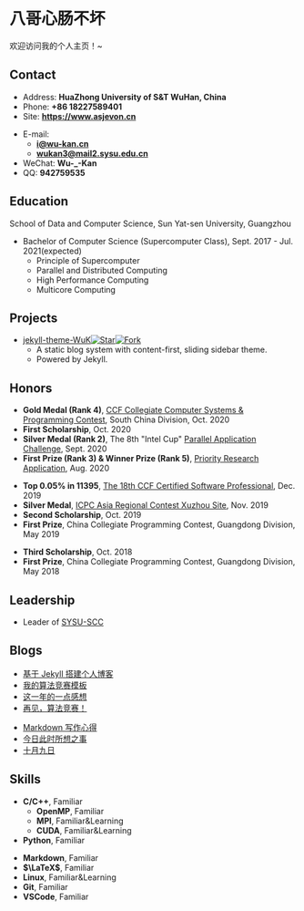 # 八哥心肠不坏

欢迎访问我的个人主页！\~

<!-- .slide -->

## Contact

- Address: **HuaZhong University of S&T WuHan, China**
- Phone: **+86 18227589401**
- Site: **<https://www.asjevon.cn>**

<!-- .slide vertical=true -->

- E-mail:
  - **[i@wu-kan.cn](mailto:i@wu-kan.cn)**
  - **[wukan3@mail2.sysu.edu.cn](mailto:wukan3@mail2.sysu.edu.cn)**
- WeChat: **Wu-\_-Kan**
- QQ: **942759535**

<!-- .slide -->

## Education

<!-- .slide vertical=true -->

School of Data and Computer Science, Sun Yat-sen University, Guangzhou

- Bachelor of Computer Science (Supercomputer Class), Sept. 2017 - Jul. 2021(expected)
  - Principle of Supercomputer
  - Parallel and Distributed Computing
  - High Performance Computing
  - Multicore Computing

<!-- .slide -->

## Projects

<!-- .slide vertical=true -->

- [jekyll-theme-WuK](https://jekyll-theme-WuK.wu-kan.cn/)[![Star](https://img.shields.io/github/stars/wu-kan/wu-kan.github.io.svg)](https://github.com/wu-kan/wu-kan.github.io)[![Fork](https://img.shields.io/github/forks/wu-kan/wu-kan.github.io.svg)](https://github.com/wu-kan/wu-kan.github.io/fork)
  - A static blog system with content-first, sliding sidebar theme.
  - Powered by Jekyll.

<!-- .slide -->

## Honors

<!-- .slide vertical=true -->

- **Gold Medal (Rank 4)**, [CCF Collegiate Computer Systems & Programming Contest](https://wu-kan.cn/_posts/2020-10-17-2020-CCF-CCSP%E7%AB%9E%E8%B5%9B-%E5%90%AB%E5%88%86%E8%B5%9B%E5%8C%BA%E7%AB%9E%E8%B5%9B/), South China Division, Oct. 2020
- **First Scholarship**, Oct. 2020
- **Silver Medal (Rank 2)**, The 8th "Intel Cup" [Parallel Application Challenge](http://sdcs.sysu.edu.cn/content/5501), Sept. 2020
- **First Prize (Rank 3) & Winner Prize (Rank 5)**, [Priority Research Application](https://cas-pra.sugon.com/webnews/detail/205), Aug. 2020

<!-- .slide vertical=true -->

- **Top 0.05% in 11395**, [The 18th CCF Certified Software Professional](https://wu-kan.cn/_posts/2019-12-16-%E7%AC%AC%E5%8D%81%E5%85%AB%E6%AC%A1CCF%E8%AE%A1%E7%AE%97%E6%9C%BA%E8%BD%AF%E4%BB%B6%E8%83%BD%E5%8A%9B%E8%AE%A4%E8%AF%81/), Dec. 2019
- **Silver Medal**, [ICPC Asia Regional Contest Xuzhou Site](https://wu-kan.cn/_posts/2019-11-04-%E5%86%8D%E8%A7%81-%E7%AE%97%E6%B3%95%E7%AB%9E%E8%B5%9B/), Nov. 2019
- **Second Scholarship**, Oct. 2019
- **First Prize**, China Collegiate Programming Contest, Guangdong Division, May 2019

<!-- .slide vertical=true -->

- **Third Scholarship**, Oct. 2018
- **First Prize**, China Collegiate Programming Contest, Guangdong Division, May 2018

<!-- .slide -->

## Leadership

- Leader of [SYSU-SCC](https://github.com/SYSU-SCC)

<!-- .slide -->

## Blogs

- [基于 Jekyll 搭建个人博客](https://wu-kan.cn/_posts/2019-01-18-%E5%9F%BA%E4%BA%8EJekyll%E6%90%AD%E5%BB%BA%E4%B8%AA%E4%BA%BA%E5%8D%9A%E5%AE%A2/)
- [我的算法竞赛模板](https://wu-kan.cn/_posts/2019-02-04-%E6%88%91%E7%9A%84%E7%AE%97%E6%B3%95%E7%AB%9E%E8%B5%9B%E6%A8%A1%E6%9D%BF/)
- [这一年的一点感想](https://wu-kan.cn/_posts/2019-07-18-%E8%BF%99%E4%B8%80%E5%B9%B4%E7%9A%84%E4%B8%80%E7%82%B9%E6%84%9F%E6%83%B3/)
- [再见，算法竞赛！](https://wu-kan.cn/_posts/2019-11-04-%E5%86%8D%E8%A7%81-%E7%AE%97%E6%B3%95%E7%AB%9E%E8%B5%9B/)

<!-- .slide vertical=true -->

- [Markdown 写作心得](https://wu-kan.cn/_posts/2020-01-18-Markdown%E5%86%99%E4%BD%9C%E5%BF%83%E5%BE%97/)
- [今日此时所想之事](https://wu-kan.cn/_posts/2020-01-24-%E4%BB%8A%E6%97%A5%E6%AD%A4%E6%97%B6%E6%89%80%E6%83%B3%E4%B9%8B%E4%BA%8B/)
- [十月九日](http://wu-kan.cn/_posts/2020-10-09-%E5%8D%81%E6%9C%88%E4%B9%9D%E6%97%A5/)

<!-- .slide -->

## Skills

<!-- .slide vertical=true -->

- **C/C++**, Familiar
  - **OpenMP**, Familiar
  - **MPI**, Familiar&Learning
  - **CUDA**, Familiar&Learning
- **Python**, Familiar

<!-- .slide vertical=true -->

- **Markdown**, Familiar
- **$\LaTeX$**, Familiar
- **Linux**, Familiar&Learning
- **Git**, Familiar
- **VSCode**, Familiar
